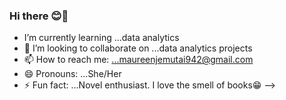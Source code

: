 ### Hi there 😊👋
- I’m currently learning ...data analytics
- 👯 I’m looking to collaborate on ...data analytics projects
- 📫 How to reach me: ...maureenjemutai942@gmail.com
- 😄 Pronouns: ...She/Her
- ⚡ Fun fact: ...Novel enthusiast. I love the smell of books😁
-->
